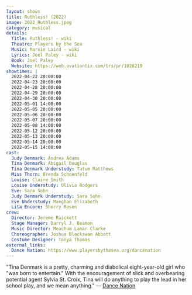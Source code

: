 ```yaml
---
layout: shows
title: Ruthless! (2022)
image: 2022_Ruthless.jpeg
category: musical
details:
  Title: Ruthless! - wiki
  Theatre: Players by the Sea
  Music: Marvin Laird - wiki
  Lyrics: Joel Paley - wiki
  Book: Joel Paley
  Website: https://web.ovationtix.com/trs/pr/1026219
showtimes: |
  2022-04-22 20:00:00
  2022-04-23 20:00:00
  2022-04-28 20:00:00
  2022-04-29 20:00:00
  2022-04-30 20:00:00
  2022-05-01 14:00:00
  2022-05-05 20:00:00
  2022-05-06 20:00:00
  2022-05-07 20:00:00
  2022-05-08 14:00:00
  2022-05-12 20:00:00
  2022-05-13 20:00:00
  2022-05-14 20:00:00
  2022-05-15 14:00:00
cast:
  Judy Denmark: Andrea Adams
  Tina Denmark: Abigail Douglas
  Tina Denmark Understudy: Tatum Matthews
  Miss Thorn: Brenda Schoenfeld
  Louise: Claire Smith
  Louise Understudy: Olivia Rodgers
  Eve: Sara Sohn
  Judy Denmark Understudy: Sara Sohn
  Eve Understudy: Maeghan Elizabeth
  Lita Encore: Sherry Rosen
crew:
  Director: Jereme Raickett
  Stage Manager: Darryl J. Beamon
  Music Director: Meachum Lamar Clarke
  Choreographer: Joshua Blackswan Abbott
  Costume Designer: Tonya Thomas
external_links:
  Dance Nation: https://www.playersbythesea.org/dancenation
---
```

"Tina Denmark is a pretty, charming and diabolical eight-year-old girl who "was born to entertain." With the encouragement of slick and overbearing potential agent Sylvia St. Croix, Tina will do anything to play the lead in her school play, and we mean anything." — [Dance Nation](https://www.playersbythesea.org/dancenation)
